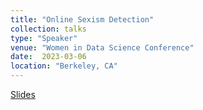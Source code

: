 ```yaml
---
title: "Online Sexism Detection"
collection: talks
type: "Speaker"
venue: "Women in Data Science Conference"
date:  2023-03-06
location: "Berkeley, CA"
---
```




<a href="https://github.com/tanyaroosta/tanyaroosta.github.io/blob/master/_talks/Berkeley_keynote_2022.pdf">Slides</a>
